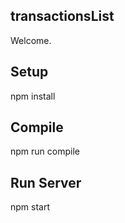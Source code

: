 transactionsList
---

Welcome.


Setup
---

npm install



Compile
---

npm run compile


Run Server
---

npm start
